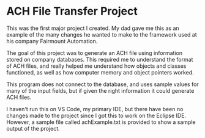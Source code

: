 # ACH File Transfer Project

This was the first major project I created. My dad gave me this as an example of the many changes he wanted to make to the framework used at his company Fairmount Automation. 

The goal of this project was to generate an ACH file using information stored on company databases. This required me to understand the format of ACH files, and really helped me understand how objects and classes functioned, as well as how computer memory and object pointers worked. 

This program does not connect to the database, and uses sample values for many of the input fields, but if given the right information it could generate ACH files.

I haven't run this on VS Code, my primary IDE, but there have been no changes made to the project since I got this to work on the Eclipse IDE. However, a sample file called achExample.txt is provided to show a sample output of the project. 
